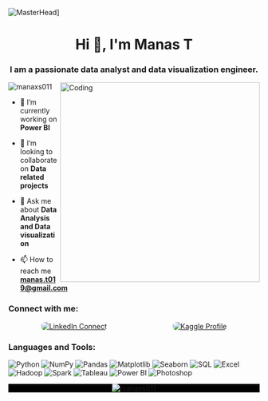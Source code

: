 ![MasterHead](https://firebasestorage.googleapis.com/v0/b/flexi-coding.appspot.com/o/dempgi7-520f8d5f-63d4-4453-8822-dbc149ae27f8.gif?alt=media&token=91c0c7b2-93c3-4029-b011-1a8703c5730d)]
<h1 align="center">Hi 👋, I'm Manas T</h1>

<h3 align="center">I am a passionate data analyst and data visualization engineer.</h3>
<img align="right" alt="Coding" width="400" src="https://i.pinimg.com/originals/81/17/8b/81178b47a8598f0c81c4799f2cdd4057.gif"

<p align="left"> <img src="https://komarev.com/ghpvc/?username=manaxs011&&theme=xcode&label=Profile%20views&color=0e75b6&style=flat" alt="manaxs011" /> 
</p>

- 🔭 I’m currently working on **Power BI**

- 👯 I’m looking to collaborate on **Data related projects**

- 💬 Ask me about **Data Analysis and Data visualization**

- 📫 How to reach me **manas.t019@gmail.com**

<h3 align="left">Connect with me:</h3>
<p align="left">
<div style="display: flex; align-items: center; justify-content: space-around;">
  <a href="https://www.linkedin.com/in/yourusername" target="blank">
    <img src="https://img.shields.io/badge/LinkedIn-Connect-blue?style=for-the-badge&logo=linkedin&logoColor=white" alt="LinkedIn Connect" style="border-radius: 8px;">
  </a>
  
  <a href="https://www.kaggle.com/yourkaggleusername" target="blank">
    <img src="https://img.shields.io/badge/Kaggle-Profile-2C3E50?style=for-the-badge&logo=kaggle&labelColor=2C3E50&logoColor=white" alt="Kaggle Profile" style="border-radius: 8px;">
  </a>
</div>

  </a>
</div>
</p>

<h3 align="left">Languages and Tools:</h3>
<p align="left"> 
  
![Python](https://img.shields.io/badge/python-3670A0?style=plastic&logo=python&logoColor=ffdd54)
![NumPy](https://img.shields.io/badge/numpy-%23013243.svg?style=plastic&logo=numpy&logoColor=white)
![Pandas](https://img.shields.io/badge/pandas-%23150458.svg?style=plastic&logo=pandas&logoColor=white)
![Matplotlib](https://img.shields.io/badge/Matplotlib-%2311557C.svg?style=plastic&logo=matplotlib&logoColor=white)
![Seaborn](https://img.shields.io/badge/Seaborn-%2388B04B.svg?style=plastic&logo=seaborn&logoColor=white)
![SQL](https://img.shields.io/badge/SQL-%23417DB5.svg?style=plastic&logo=sql&logoColor=white)
![Excel](https://img.shields.io/badge/Excel-%21734F96.svg?style=plastic&logo=microsoft-excel&logoColor=white)
![Hadoop](https://img.shields.io/badge/Hadoop-%23FF6524.svg?style=plastic&logo=hadoop&logoColor=white)
![Spark](https://img.shields.io/badge/Spark-%23E25A1C.svg?style=plastic&logo=apache-spark&logoColor=white)
![Tableau](https://img.shields.io/badge/Tableau-%238E8E8E.svg?style=plastic&logo=tableau&logoColor=white)
![Power BI](https://img.shields.io/badge/Power%20BI-%23F2C811.svg?style=plastic&logo=powerbi&logoColor=black)
![Photoshop](https://img.shields.io/badge/Photoshop-31A8FF?style=plastic&logo=adobe-photoshop&labelColor=31A8FF&logoColor=white)

</p>

<div align="center" style="background-color: black;">
  <img src="https://github-readme-stats.vercel.app/api/top-langs?username=manaxs011&show_icons=true&locale=en&layout=compact" alt="manaxs011" />
</div>
